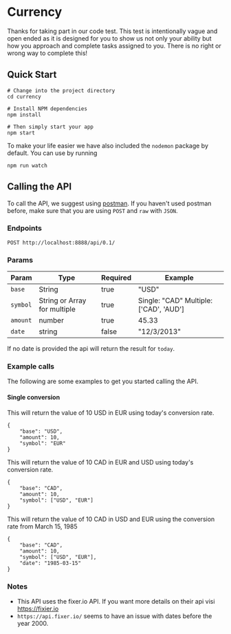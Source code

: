 # Currency

Thanks for taking part in our code test. This test is intentionally vague and open ended as it is designed for you to show us not only your ability but how you approach and complete tasks assigned to you. There is no right or wrong way to complete this!

## Quick Start

```
# Change into the project directory
cd currency

# Install NPM dependencies
npm install

# Then simply start your app
npm start
```

To make your life easier we have also included the `nodemon` package by default. You can use by running

```
npm run watch
```

## Calling the API

To call the API, we suggest using [postman](https://chrome.google.com/webstore/detail/postman/fhbjgbiflinjbdggehcddcbncdddomop?hl=en). If you haven't used postman before, make sure that you are using `POST` and `raw` with `JSON`.

### Endpoints

`POST http://localhost:8888/api/0.1/`

### Params

| Param    | Type                         | Required | Example                                |
| -------- | ---------------------------- | -------- | -------------------------------------- |
| `base`   | String                       | true     | "USD"                                  |
| `symbol` | String or Array for multiple | true     | Single: "CAD" Multiple: ['CAD', 'AUD'] |
| `amount` | number                       | true     | 45.33                                  |
| `date`   | string                       | false    | "12/3/2013"                            |

If no date is provided the api will return the result for `today`.

### Example calls

The following are some examples to get you started calling the API.

#### Single conversion

This will return the value of 10 USD in EUR using today's conversion rate.

```
{
	"base": "USD",
	"amount": 10,
	"symbol": "EUR"
}
```

This will return the value of 10 CAD in EUR and USD using today's conversion rate.

```
{
	"base": "CAD",
	"amount": 10,
	"symbol": ["USD", "EUR"]
}
```

This will return the value of 10 CAD in USD and EUR using the conversion rate from March 15, 1985

```
{
	"base": "CAD",
	"amount": 10,
	"symbol": ["USD", "EUR"],
	"date": "1985-03-15"
}
```

### Notes

- This API uses the fixer.io API. If you want more details on their api visi https://fixier.io
- `https://api.fixer.io/` seems to have an issue with dates before the year 2000.
